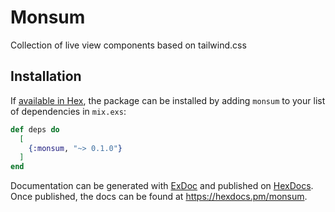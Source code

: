 # Monsum

Collection of live view components based on tailwind.css

## Installation

If [available in Hex](https://hex.pm/docs/publish), the package can be installed
by adding `monsum` to your list of dependencies in `mix.exs`:

```elixir
def deps do
  [
    {:monsum, "~> 0.1.0"}
  ]
end
```

Documentation can be generated with [ExDoc](https://github.com/elixir-lang/ex_doc)
and published on [HexDocs](https://hexdocs.pm). Once published, the docs can
be found at <https://hexdocs.pm/monsum>.
